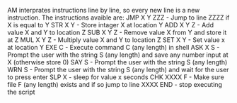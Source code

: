 AM interprates instructions line by line, so every new line is a new instruction.
The instructions avaible are:
JMP X Y ZZZ - Jump to line ZZZZ if X is equal to Y
STR X Y - Store intager X at location Y
ADD X Y Z - Add value X and Y to location Z
SUB X Y Z - Remove value X from Y and store it at Z
MUL X Y Z - Multiply value X and Y to location Z
SET X Y - Set value x at location Y
EXE C - Execute command C (any length) in shell
ASK X S - Prompt the user with the string S (any length) and save any number input at X (otherwise store 0)
SAY S - Prompt the user with the string S (any length)
WRN S - Prompt the user with the string S (any length) and wait for the user to press enter
SLP X - sleep for value x seconds
CHK XXXX F - Make sure file F (any length) exists and if so jump to line XXXX
END - stop executing the script
